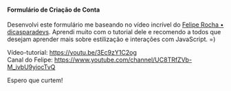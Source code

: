 #### Formulário de Criação de Conta

Desenvolvi este formulário me baseando no vídeo incrível do <a href="https://www.instagram.com/dicasparadevs/" target="_blanck">Felipe Rocha • dicasparadevs</a>. Aprendi muito com o tutorial dele e recomendo a todos que desejam aprender mais sobre estilização e interações com JavaScript. =)

Vídeo-tutorial: https://youtu.be/3Ec9zY1C2og
<br>
Canal do Felipe: https://www.youtube.com/channel/UC8TRfZVb-M_ivbU9yiocTvQ

Espero que curtem!